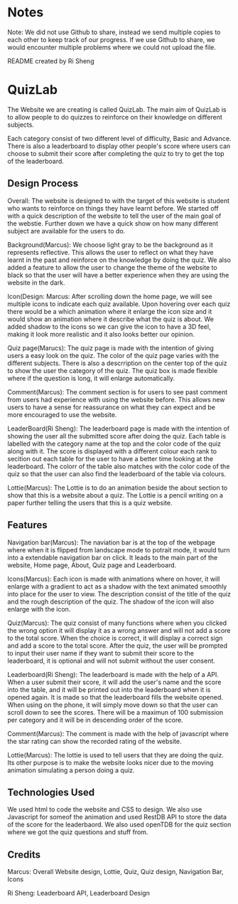 # Notes
Note:
We did not use Github to share, instead we send multiple copies to each other
to keep track of our progress.
If we use Github to share, we would encounter multiple problems where we could not upload the file.

README created by Ri Sheng

# QuizLab

The Website we are creating is called QuizLab. The main aim of QuizLab is to allow people
to do quizzes to reinforce on their knowledge on different subjects.

Each category consist of two different level of difficulty, Basic and Advance.
There is also a leaderboard to display other people's score where users can choose to submit
their score after completing the quiz to try to get the top of the leaderboard.
 
## Design Process

Overall:
The website is designed to with the target of this website is student who wants to reinforce on things they have learnt before. We started off with a quick description of the website to tell the user of the main goal of the webstie. Further down we have a quick show on how many different subject are available for the users to do.

Background(Marcus):
We choose light gray to be the background as it represents reflective.
This allows the user to reflect on what they have learnt in the past and reinforce on the knowledge by doing the quiz. We also added a feature to allow the user to change the theme of the website to black so that the user will have a better experience when they are using the website in the dark.

Icon(Design: Marcus:
After scrolling down the home page, we will see multiple icons to indicate each quiz available.
Upon hovering over each quiz there would be a which animation where it enlarge the icon size
and it would show an animation where it describe what the quiz is about. We added shadow to the icons so we can give the icon to have a 3D feel, making it look more realistic and it also looks better our opinion.

Quiz page(Marucs):
The quiz page is made with the intention of giving users a easy look on the quiz. The color of the quiz page varies with the different subjects. There is also a descrription on the center top of the quiz to show the user the category of the quiz. The quiz box is made flexible where if the question is long, it will enlarge automatically.

Comment(Marcus):
The comment section is for users to see past comment from users had experience with using the website before. This allows new users to have a sense for reassurance on what they can expect and be more encouraged to use the website.

LeaderBoard(Ri Sheng):
The leaderboard page is made with the intention of showing the user all the submitted score after doing the quiz. Each table is labelled with the category name at the top and the color code of the quiz along with it. The score is displayed with a different colour each rank to secition out each table for the user to have a better time looking at the leaderboard. The colorr of the table also matches with the color code of the quiz so that the user can also find the leaderboard of the table via colours.

Lottie(Marcus):
The Lottie is to do an animation beside the about section to show that this is a website about a quiz. The Lottie is a pencil writing on a paper further telling the users that this is a quiz website.


## Features
 
 Navigation bar(Marcus):
 The naviation bar is at the top of the webpage where when it is flipped from landscape mode to potrait mode, it would turn into a extendable navigation bar on click. It leads to the main part of the website, Home page, About, Quiz page and Leaderboard.

 Icons(Marcus):
 Each icon is made with animations where on hover, it will enlarge with a gradient to act as a shadow with the text animated smoothly into place for the user to view. The description consist of the title of the quiz and the rough description of the quiz. The shadow of the icon will also enlarge with the icon.

 Quiz(Marcus):
 The quiz consist of many functions where when you clicked the wrong option it will display it as a wrong answer and will not add a score to the total score. When the choice is correct, it will display a correct sign and add a score to the total score. After the quiz, the user will be prompted to input their user name if they want to submit their score to the leaderboard, it is optional and will not submit without the user consent.

 Leaderboard(Ri Sheng):
 The leaderboard is made with the help of a API. When a user submit their score, it will add the user's name and the score into the table, and it will be printed out into the leaderboard when it is opened again. It is made so that the leaderboard fills the website opened. When using on the phone, it will simply move down so that the user can scroll down to see the scores. There will be a maximun of 100 submission per category and it will be in descending order of the score.

 Comment(Marcus):
 The comment is made with the help of javascript where the star rating can show the recorded rating of the website.

Lottie(Marcus):
The lottie is used to tell users that they are doing the quiz. Its other purpose is to make the website looks nicer due to the moving animation simulating a person doing a quiz.

## Technologies Used
We used html to code the website and CSS to design. We also use Javascript for someof the animation and used RestDB API to store the data of the score for the leaderbaord. We also used openTDB for the quiz section where we got the quiz questions and stuff from.

## Credits
Marcus: Overall Website design, Lottie, Quiz, Quiz design, Navigation Bar, Icons

Ri Sheng: Leaderboard API, Leaderboard Design

